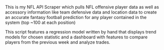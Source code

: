 This is my NFL API Scraper which pulls NFL offensive player data as well as accessory information 
like team defensive data and location data to create an accurate fantasy football prediction for any player
contained in the system (top ~100 at each position)

This script features a regression model written by hand that displays trend models for chosen statistic
and a dashboard with features to compare players from the previous week and analyze trades. 
